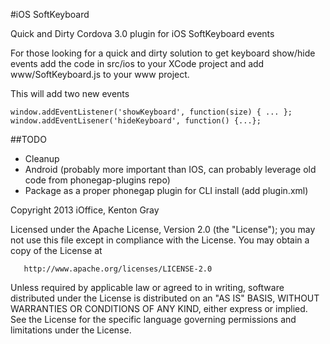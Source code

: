 #iOS SoftKeyboard

Quick and Dirty Cordova 3.0 plugin for iOS SoftKeyboard events

For those looking for a quick and dirty solution to get keyboard show/hide events add the code in src/ios to your XCode project and add www/SoftKeyboard.js  to your www project.

This will add two new events 
```
window.addEventListener('showKeyboard', function(size) { ... };
window.addEventLisener('hideKeyboard', function() {...};
```

##TODO
* Cleanup
* Android (probably more important than IOS, can probably leverage old code from phonegap-plugins repo)
* Package as a proper phonegap plugin for CLI install (add plugin.xml)


Copyright 2013 iOffice, Kenton Gray

   Licensed under the Apache License, Version 2.0 (the "License");
   you may not use this file except in compliance with the License.
   You may obtain a copy of the License at

       http://www.apache.org/licenses/LICENSE-2.0

   Unless required by applicable law or agreed to in writing, software
   distributed under the License is distributed on an "AS IS" BASIS,
   WITHOUT WARRANTIES OR CONDITIONS OF ANY KIND, either express or implied.
   See the License for the specific language governing permissions and
   limitations under the License.
